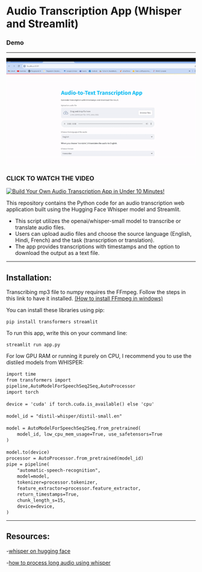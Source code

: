# Audio Transcription App (Whisper and Streamlit)

### Demo
------------------------
![](pics_readme/1013.gif)

### CLICK TO WATCH THE VIDEO
[![Build Your Own Audio Transcription App in Under 10 Minutes!](https://img.youtube.com/vi/MkuttKl5wBk/0.jpg)](https://youtu.be/MkuttKl5wBk)


This repository contains the Python code for an audio transcription web application built using the Hugging Face Whisper model and Streamlit.

- This script utilizes the openai/whisper-small model to transcribe or translate audio files.
- Users can upload audio files and choose the source language (English, Hindi, French) and the task (transcription or translation).
- The app provides transcriptions with timestamps and the option to download the output as a text file.


------

## Installation:

Transcribing mp3 file to numpy requires the FFmpeg. Follow the steps in this link to have it installed. [(How to install FFmpeg in windows)](https://www.wikihow.com/Install-FFmpeg-on-Windows)


You can install these libraries using pip:
```
pip install transformers streamlit
```

To run this app, write this on your command line:
```
streamlit run app.py
```

For low GPU RAM or running it purely on CPU, I recommend you to use the distiled models from WHISPER:
```
import time
from transformers import  pipeline,AutoModelForSpeechSeq2Seq,AutoProcessor
import torch

device = 'cuda' if torch.cuda.is_available() else 'cpu'

model_id = "distil-whisper/distil-small.en"

model = AutoModelForSpeechSeq2Seq.from_pretrained(
    model_id, low_cpu_mem_usage=True, use_safetensors=True
)

model.to(device)
processor = AutoProcessor.from_pretrained(model_id)
pipe = pipeline(
    "automatic-speech-recognition",
    model=model,
    tokenizer=processor.tokenizer,
    feature_extractor=processor.feature_extractor,
    return_timestamps=True,
    chunk_length_s=15,
    device=device,
)
```

------

## Resources:

-[whisper on hugging face](https://huggingface.co/openai/whisper-small)

-[how to process long audio using whisper](https://huggingface.co/blog/asr-chunking)


